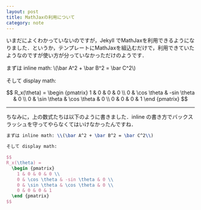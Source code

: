 ```yaml
---
layout: post
title: MathJaxの利用について
category: note
---
```


いまだによくわかっていないのですが，Jekyll でMathJaxを利用できるようになりました．というか，テンプレートにMathJaxを組込むだけで，利用できていたようなのですが使い方が分っていなかっただけのようです．

まずは inline math: \\(\bar A^2 + \bar B^2 = \bar C^2\\)

そして display math:

$$
R_x(\theta) =
  \begin {pmatrix}
    1 & 0 & 0 & 0 \\
    0 & \cos \theta & -sin \theta & 0 \\
    0 & \sin \theta & \cos \theta & 0 \\
    0 & 0 & 0 & 1
  \end {pmatrix}
$$

-----

ちなみに，上の数式たちは以下のように書きました．inline の書き方でバックスラッシュを守ってやらなくてはいけなかったんですね．

~~~tex
まずは inline math: \\(\bar A^2 + \bar B^2 = \bar C^2\\)

そして display math:

$$
R_x(\theta) =
  \begin {pmatrix}
    1 & 0 & 0 & 0 \\
    0 & \cos \theta & -sin \theta & 0 \\
    0 & \sin \theta & \cos \theta & 0 \\
    0 & 0 & 0 & 1
  \end {pmatrix}
$$
~~~
